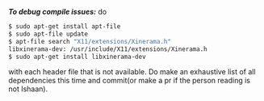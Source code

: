 ***To debug compile issues:***
do
```bash
$ sudo apt-get install apt-file
$ sudo apt-file update
$ apt-file search "X11/extensions/Xinerama.h"
libxinerama-dev: /usr/include/X11/extensions/Xinerama.h
$ sudo apt-get install libxinerama-dev
```
with each header file that is not available.
Do make an exhaustive list of all dependencies this time and commit(or make a pr if the person reading is not Ishaan).
